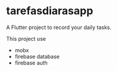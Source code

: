 # tarefasdiarasapp

A Flutter project to record your daily tasks.

This project use
* mobx
* firebase database
* firebase auth
